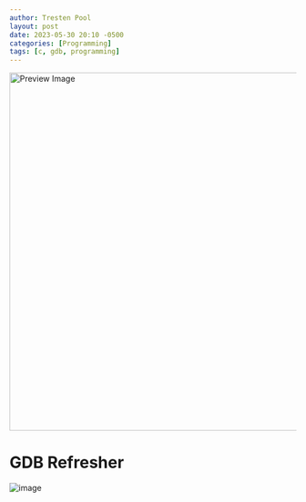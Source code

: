 ```yaml
---
author: Tresten Pool
layout: post
date: 2023-05-30 20:10 -0500
categories: [Programming]
tags: [c, gdb, programming] 
---
```

<img src="https://github.com/TrestenPool/blog/assets/49597116/a1014b6f-db35-4b75-8a13-f629823f485a" data-src="https://github.com/TrestenPool/blog/assets/49597116/a1014b6f-db35-4b75-8a13-f629823f485a" alt="Preview Image" width="1200" height="630" class=" ls-is-cached lazyloaded" data-proofer-ignore="">

# GDB Refresher
![image](https://github.com/TrestenPool/blog/assets/49597116/a1014b6f-db35-4b75-8a13-f629823f485a)

